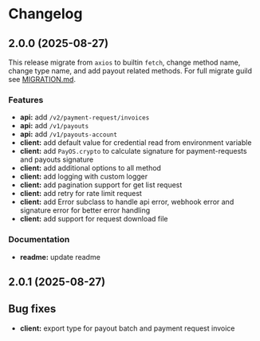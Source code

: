 # Changelog

## 2.0.0 (2025-08-27)

This release migrate from `axios` to builtin `fetch`, change method name, change type name, and add payout related methods. For full migrate guild see [MIGRATION.md](./MIGRATION.md).

### Features

* **api:** add `/v2/payment-request/invoices`
* **api:** add `/v1/payouts`
* **api:** add `/v1/payouts-account`
* **client:** add default value for credential read from environment variable
* **client:** add `PayOS.crypto` to calculate signature for payment-requests and payouts signature
* **client:** add additional options to all method
* **client:** add logging with custom logger
* **client:** add pagination support for get list request
* **client:** add retry for rate limit request
* **client:** add Error subclass to handle api error, webhook error and signature error for better error handling
* **client:** add support for request download file

### Documentation

* **readme:** update readme

## 2.0.1 (2025-08-27)

## Bug fixes

* **client:** export type for payout batch and payment request invoice
